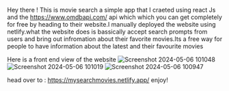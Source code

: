 Hey there !
 This is movie search a simple app that I craeted using react Js and the https://www.omdbapi.com/ api which which you can get completely for free by heading to their website.I manually deployed the website using netlify.what the website does is bassically accept search prompts from users and bring out infromation about their favorite movies.Its a free way for people to have information about the latest and their favourite movies

 Here is a front end view of the website 
 ![Screenshot 2024-05-06 101048](https://github.com/joel-musonda/moviesearch/assets/152785053/c97979e2-b18f-4d96-bc36-e690fd1892c4)
![Screenshot 2024-05-06 101019](https://github.com/joel-musonda/moviesearch/assets/152785053/a9c21322-c6ae-411f-ba9e-0b796418d66a)
![Screenshot 2024-05-06 100947](https://github.com/joel-musonda/moviesearch/assets/152785053/5986c590-69b3-4b3c-a183-f35b011a6030)

 head over to :
 https://mysearchmovies.netlify.app/
 enjoy!
